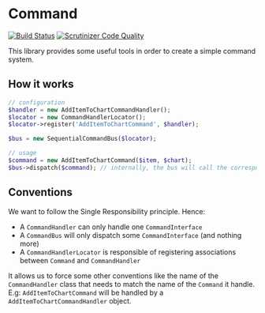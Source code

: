 Command
=======

[![Build Status](https://travis-ci.org/php-ddd/command.svg)](https://travis-ci.org/php-ddd/command)
[![Scrutinizer Code Quality](https://scrutinizer-ci.com/g/php-ddd/command/badges/quality-score.png?b=master)](https://scrutinizer-ci.com/g/php-ddd/command/?branch=master)

This library provides some useful tools in order to create a simple command system.

How it works
------------

```php
// configuration
$handler = new AddItemToChartCommandHandler();
$locator = new CommandHandlerLocator();
$locator->register('AddItemToChartCommand', $handler);

$bus = new SequentialCommandBus($locator);

// usage
$command = new AddItemToChartCommand($item, $chart);
$bus->dispatch($command); // internally, the bus will call the corresponding handler.
```

Conventions
-----------

We want to follow the Single Responsibility principle. Hence:
* A `CommandHandler` can only handle one `CommandInterface`
* A `CommandBus` will only dispatch some `CommandInterface` (and nothing more)
* A `CommandHandlerLocator` is responsible of registering associations between `Command` and `CommandHandler`

It allows us to force some other conventions like the name of the `CommandHandler` class that needs to match the
name of the `Command` it handle. E.g: `AddItemToChartCommand` will be handled by a `AddItemToChartCommandHandler` object.